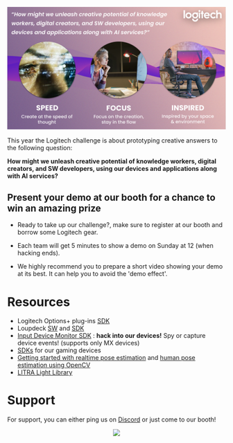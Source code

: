 
![](img/logitech-lauzhack23.png)


This year the Logitech challenge is about prototyping creative answers to the following question:

**How might we unleash creative potential of knowledge workers, digital creators, and SW developers, using our devices and applications along with AI services?**



## Present your demo at our booth for a chance to win an amazing prize
- Ready to take up our challenge?, make sure to register at our booth and borrow some Logitech gear.

- Each team will get 5 minutes to show a demo on Sunday at 12 (when hacking ends).

- We highly recommend you to prepare a short video showing your demo at its best. It can help you to avoid the 'demo effect'.

# Resources
- Logitech Options+ plug-ins [SDK](./options-plus/)
- Loupdeck [SW](https://support.loupedeck.com/downloads) and [SDK](https://support.loupedeck.com/getting-started)
- [Input Device Monitor SDK](./devmon/) : **hack into our devices!** Spy or capture device events! (supports only MX devices)
- [SDKs](https://www.logitechg.com/en-us/innovation/developer-lab.html) for our gaming devices
- [Getting started with realtime pose estimation](./fastPose/) and [human pose estimation using OpenCV](https://www.learnopencv.com/deep-learning-based-human-pose-estimation-using-opencv-cpp-python/)
- [LITRA Light Library](https://github.com/timrogers/litra)
  
# Support

For support, you can either ping us on [Discord](https://discord.com/channels/1079762641309925406/1178706240306696232) or just come to our booth!

<div style="text-align:center">
    <a href="https://www.logitech.com"><img src="img/logitech.png"></a>
</div>
